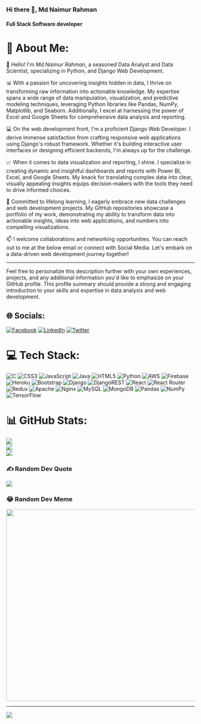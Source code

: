 ### Hi there 👋, Md Naimur Rahman
#### Full Stack Software developer
# 💫 About Me:


👋 Hello! I'm *Md Naimur Rahman*, a seasoned Data Analyst and Data Scientist, specializing in Python, and Django Web Development.

📊 With a passion for uncovering insights hidden in data, I thrive on transforming raw information into actionable knowledge. My expertise spans a wide range of data manipulation, visualization, and predictive modeling techniques, leveraging Python libraries like Pandas, NumPy, Matplotlib, and Seaborn. Additionally, I excel at harnessing the power of Excel and Google Sheets for comprehensive data analysis and reporting.

💻 On the web development front, I'm a proficient Django Web Developer. I derive immense satisfaction from crafting responsive web applications using Django's robust framework. Whether it's building interactive user interfaces or designing efficient backends, I'm always up for the challenge.

📈 When it comes to data visualization and reporting, I shine. I specialize in creating dynamic and insightful dashboards and reports with Power BI, Excel, and Google Sheets. My knack for translating complex data into clear, visually appealing insights equips decision-makers with the tools they need to drive informed choices.

🚀 Committed to lifelong learning, I eagerly embrace new data challenges and web development projects. My GitHub repositories showcase a portfolio of my work, demonstrating my ability to transform data into actionable insights, ideas into web applications, and numbers into compelling visualizations.

📫 I welcome collaborations and networking opportunities. You can reach out to me at the below email or connect with Social Media. Let's embark on a data-driven web development journey together!

---

Feel free to personalize this description further with your own experiences, projects, and any additional information you'd like to emphasize on your GitHub profile. This profile summary should provide a strong and engaging introduction to your skills and expertise in data analysis and web development.


## 🌐 Socials:
[![Facebook](https://img.shields.io/badge/Facebook-%231877F2.svg?logo=Facebook&logoColor=white)](https://facebook.com/mdnaimurr) [![LinkedIn](https://img.shields.io/badge/LinkedIn-%230077B5.svg?logo=linkedin&logoColor=white)](https://linkedin.com/in/md-naimur-rahman) [![Twitter](https://img.shields.io/badge/Twitter-%231DA1F2.svg?logo=Twitter&logoColor=white)](https://twitter.com/MdNaimurRahmanD) 

# 💻 Tech Stack:
![C](https://img.shields.io/badge/c-%2300599C.svg?style=for-the-badge&logo=c&logoColor=white) ![CSS3](https://img.shields.io/badge/css3-%231572B6.svg?style=for-the-badge&logo=css3&logoColor=white) ![JavaScript](https://img.shields.io/badge/javascript-%23323330.svg?style=for-the-badge&logo=javascript&logoColor=%23F7DF1E) ![Java](https://img.shields.io/badge/java-%23ED8B00.svg?style=for-the-badge&logo=java&logoColor=white) ![HTML5](https://img.shields.io/badge/html5-%23E34F26.svg?style=for-the-badge&logo=html5&logoColor=white) ![Python](https://img.shields.io/badge/python-3670A0?style=for-the-badge&logo=python&logoColor=ffdd54) ![AWS](https://img.shields.io/badge/AWS-%23FF9900.svg?style=for-the-badge&logo=amazon-aws&logoColor=white) ![Firebase](https://img.shields.io/badge/firebase-%23039BE5.svg?style=for-the-badge&logo=firebase) ![Heroku](https://img.shields.io/badge/heroku-%23430098.svg?style=for-the-badge&logo=heroku&logoColor=white) ![Bootstrap](https://img.shields.io/badge/bootstrap-%23563D7C.svg?style=for-the-badge&logo=bootstrap&logoColor=white) ![Django](https://img.shields.io/badge/django-%23092E20.svg?style=for-the-badge&logo=django&logoColor=white) ![DjangoREST](https://img.shields.io/badge/DJANGO-REST-ff1709?style=for-the-badge&logo=django&logoColor=white&color=ff1709&labelColor=gray) ![React](https://img.shields.io/badge/react-%2320232a.svg?style=for-the-badge&logo=react&logoColor=%2361DAFB) ![React Router](https://img.shields.io/badge/React_Router-CA4245?style=for-the-badge&logo=react-router&logoColor=white) ![Redux](https://img.shields.io/badge/redux-%23593d88.svg?style=for-the-badge&logo=redux&logoColor=white) ![Apache](https://img.shields.io/badge/apache-%23D42029.svg?style=for-the-badge&logo=apache&logoColor=white) ![Nginx](https://img.shields.io/badge/nginx-%23009639.svg?style=for-the-badge&logo=nginx&logoColor=white) ![MySQL](https://img.shields.io/badge/mysql-%2300f.svg?style=for-the-badge&logo=mysql&logoColor=white) ![MongoDB](https://img.shields.io/badge/MongoDB-%234ea94b.svg?style=for-the-badge&logo=mongodb&logoColor=white) ![Pandas](https://img.shields.io/badge/pandas-%23150458.svg?style=for-the-badge&logo=pandas&logoColor=white) ![NumPy](https://img.shields.io/badge/numpy-%23013243.svg?style=for-the-badge&logo=numpy&logoColor=white) ![TensorFlow](https://img.shields.io/badge/TensorFlow-%23FF6F00.svg?style=for-the-badge&logo=TensorFlow&logoColor=white)
# 📊 GitHub Stats:
![](https://github-readme-stats.vercel.app/api?username=mdnaimur&theme=dark&hide_border=false&include_all_commits=false&count_private=false)<br/>
![](https://github-readme-streak-stats.herokuapp.com/?user=mdnaimur&theme=dark&hide_border=false)<br/>
![](https://github-readme-stats.vercel.app/api/top-langs/?username=mdnaimur&theme=dark&hide_border=false&include_all_commits=false&count_private=false&layout=compact)

### ✍️ Random Dev Quote
![](https://quotes-github-readme.vercel.app/api?type=horizontal&theme=radical)

### 😂 Random Dev Meme
<img src="https://random-memer.herokuapp.com/" width="512px"/>

---
[![](https://visitcount.itsvg.in/api?id=mdnaimur&icon=0&color=0)](https://visitcount.itsvg.in)
